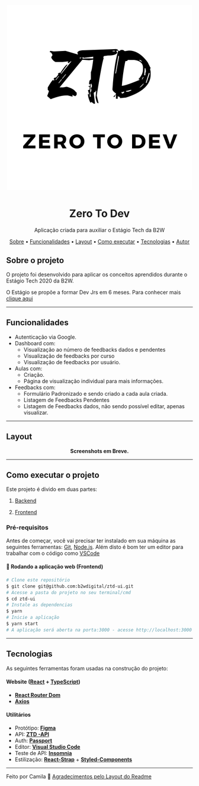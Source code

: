 <h1 align="center">
    <img alt="Zero to Dev" title="#ZeroToDev" src="src/images/logo_git.png" />
</h1>

<h1 align="center">
  Zero To Dev
</h1>
<p align="center">Aplicação criada para auxiliar o Estágio Tech da B2W</p>

<p align="center">
 <a href="#-sobre-o-projeto">Sobre</a> •
 <a href="#funcionalidades">Funcionalidades</a> •
 <a href="#layout">Layout</a> •
 <a href="#como-executar-o-projeto">Como executar</a> •
 <a href="#tecnologias">Tecnologias</a> •
 <a href="#autor">Autor</a>
</p>


## Sobre o projeto

O projeto foi desenvolvido para aplicar os conceitos aprendidos durante o Estágio Tech 2020 da B2W.

O Estágio se propõe a formar Dev Jrs em 6 meses. Para conhecer mais [clique aqui](https://estagiotech.b2w.io/)

---

## Funcionalidades
  - Autenticação via Google.
 - Dashboard com:
    - Visualização ao número de feedbacks dados e pendentes
    - Visualização de feedbacks por curso
    - Visualização de feedbacks por usuário.
 - Aulas com:
    - Criação.
    - Página de visualização individual para mais informações.
 - Feedbacks com:
    - Formulário Padronizado e sendo criado a cada aula criada.
    - Listagem de Feedbacks Pendentes
    - Listagem de Feedbacks dados, não sendo possível editar, apenas visualizar.
---

## Layout

<p align="center" style="display: flex; align-items: flex-start; justify-content: center;">
<b>Screenshots em Breve.</b>
</p>

---

## Como executar o projeto

Este projeto é divido em duas partes:
1. [Backend](https://github.com/b2wdigital/ztd-api)

2. [Frontend](https://github.com/b2wdigital/ztd-ui)


### Pré-requisitos

Antes de começar, você vai precisar ter instalado em sua máquina as seguintes ferramentas:
[Git](https://git-scm.com), [Node.js](https://nodejs.org/en/).
Além disto é bom ter um editor para trabalhar com o código como [VSCode](https://code.visualstudio.com/)

#### 🧭 Rodando a aplicação web (Frontend)

```bash
# Clone este repositório
$ git clone git@github.com:b2wdigital/ztd-ui.git
# Acesse a pasta do projeto no seu terminal/cmd
$ cd ztd-ui
# Instale as dependencias
$ yarn
# Inicie a aplicação
$ yarn start
# A aplicação será aberta na porta:3000 - acesse http://localhost:3000
```

---

## Tecnologias

As seguintes ferramentas foram usadas na construção do projeto:

#### **Website**  ([React](https://reactjs.org/)  +  [TypeScript](https://www.typescriptlang.org/))

-   **[React Router Dom](https://github.com/ReactTraining/react-router/tree/master/packages/react-router-dom)**
-   **[Axios](https://github.com/axios/axios)**


#### []("")**Utilitários**

-  Protótipo:  **[Figma](https://www.figma.com/)**
-   API:  **[ZTD -API](https://github.com/b2wdigital/ztd-api)**
-   Auth:  **[Passport](https://github.com/jaredhanson/passport)**
-   Editor:  **[Visual Studio Code](https://code.visualstudio.com/)**
-   Teste de API:  **[Insomnia](https://insomnia.rest/)**
-   Estilização: **[React-Strap](https://github.com/reactstrap)** + **[Styled-Components](https://github.com/styled-components/styled-components)**


---

Feito por Camila 🦄 [Agradecimentos pelo Layout do Readme](https://blog.rocketseat.com.br/como-fazer-um-bom-readme/)
